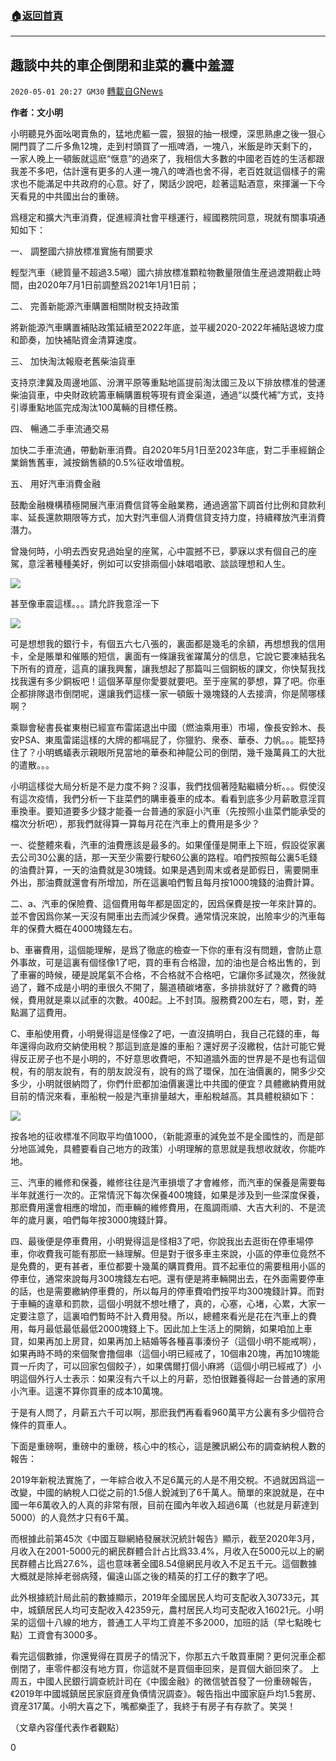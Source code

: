 ###  [:house:返回首頁](https://github.com/ourhimalayas/txt)
---

## 趣談中共的車企倒閉和韭菜的囊中羞澀
`2020-05-01 20:27 GM30` [轉載自GNews](https://gnews.org/zh-hant/191388/)

**作者：文小明**

小明聽見外面吆喝賣魚的，猛地虎軀一震，狠狠的抽一根煙，深思熟慮之後一狠心開門買了二斤多魚12塊，走到村頭買了一瓶啤酒，一塊八，米飯是昨天剩下的，一家人晚上一頓飯就這麽“惬意”的過來了，我相信大多數的中國老百姓的生活都跟我差不多吧，估計還有更多的人連一塊八的啤酒也舍不得，老百姓就這個樣子的需求也不能滿足中共政府的心意。好了，閑話少說吧，趁著這點酒意，來揮灑一下今天看見的中共國出台的重磅。

爲穩定和擴大汽車消費，促進經濟社會平穩運行，經國務院同意，現就有關事項通知如下：

一、 調整國六排放標准實施有關要求

輕型汽車（總質量不超過3.5噸）國六排放標准顆粒物數量限值生産過渡期截止時間，由2020年7月1日前調整爲2021年1月1日前；

二、 完善新能源汽車購置相關財稅支持政策

將新能源汽車購置補貼政策延續至2022年底，並平緩2020-2022年補貼退坡力度和節奏，加快補貼資金清算速度。

三、 加快淘汰報廢老舊柴油貨車

支持京津冀及周邊地區、汾渭平原等重點地區提前淘汰國三及以下排放標准的營運柴油貨車，中央財政統籌車輛購置稅等現有資金渠道，通過“以獎代補”方式，支持引導重點地區完成淘汰100萬輛的目標任務。

四、 暢通二手車流通交易

加快二手車流通，帶動新車消費。自2020年5月1日至2023年底，對二手車經銷企業銷售舊車，減按銷售額的0.5%征收增值稅。

五、 用好汽車消費金融

鼓勵金融機構積極開展汽車消費信貸等金融業務，通過適當下調首付比例和貸款利率、延長還款期限等方式，加大對汽車個人消費信貸支持力度，持續釋放汽車消費潛力。

曾幾何時，小明去西安見過始皇的座駕，心中震撼不已，夢寐以求有個自己的座駕，意淫著種種美好，例如可以安排兩個小妹唱唱歌、談談理想和人生。

![](https://s3.amazonaws.com/gnews-media-offload/wp-content/uploads/2020/05/01201446/1-3.png)

甚至像車震這樣。。。請允許我意淫一下

![](https://s3.amazonaws.com/gnews-media-offload/wp-content/uploads/2020/05/01202135/2.png)

可是想想我的銀行卡，有個五六七八張的，裏面都是幾毛的余額，再想想我的信用卡，全是賬單和催賬的短信，裏面有一條讓我雀躍萬分的信息，它說它要凍結我名下所有的資産，這真的讓我興奮，讓我想起了那篇叫三個銅板的課文，你快幫我找找我還有多少銅板吧！這個茅草屋你愛要就要吧。至于座駕的夢想，算了吧。你車企都排隊退市倒閉呢，還讓我們這樣一家一頓飯十幾塊錢的人去接濟，你是鬧哪樣啊？

乘聯會秘書長崔東樹已經宣布雷諾退出中國（燃油乘用車）市場，像長安鈴木、長安PSA、東風雷諾這樣的大牌的都嗝屁了，你獵豹、衆泰、華泰、力帆。。。能堅持住了？小明螞蟻表示親眼所見當地的華泰和神龍公司的倒閉，幾千幾萬員工的大批的遣散。。。

小明這樣從大局分析是不是力度不夠？沒事，我們找個著陸點繼續分析。。。假使沒有這次疫情，我們分析一下韭菜們的購車養車的成本。看看到底多少月薪敢意淫買車換車。要知道要多少錢才能養一台普通的家庭小汽車（先按照小韭菜們能承受的檔次分析吧），那我們就得算一算每月花在汽車上的費用是多少？

一、從整體來看，汽車的油費應該是最多的。如果僅僅是開車上下班，假設從家裏去公司30公裏的話，那一天至少需要行駛60公裏的路程。咱們按照每公裏5毛錢的油費計算，一天的油費就是30塊錢。如果是遇到周末或者是節假日，需要開車外出，那油費就還會有所增加，所在這裏咱們暫且每月按1000塊錢的油費計算。

二、a、汽車的保險費、這個費用每年都是固定的，因爲保費是按一年來計算的。並不會因爲你某一天沒有開車出去而減少保費。通常情況來說，出險率少的汽車每年的保費大概在4000塊錢左右。

b、車審費用，這個能理解，是爲了徹底的檢查一下你的車有沒有問題，會防止意外事故，可是這裏有個怪像1了吧，買的車有合格證，加的油也是合格出售的，到了車審的時候，硬是說尾氣不合格，不合格就不合格吧，它讓你多試幾次，然後就過了，難不成是小明的車很久不開了，腸道積碳堵塞，多排排就好了？繳費的時候，費用就是乘以試車的次數。400起。上不封頂。服務費200左右，嗯，對，差點漏了這費用。

C、車船使用費，小明覺得這是怪像2了吧，一直沒搞明白，我自己花錢的車，每年還得向政府交納使用稅？那這到底是誰的車船？還好房子沒繳稅，估計可能它覺得反正房子也不是小明的，不好意思收費吧，不知道牆外面的世界是不是也有這個稅，有的朋友說有，有的朋友說沒有，說有的爲了環保，加在油價裏的，開多少交多少，小明就很納悶了，你們什麽都加油價裏還比中共國的便宜？具體繳納費用就目前的情況來看，車船稅一般是汽車排量越大，車船稅越高。其具體稅額如下：

![](https://s3.amazonaws.com/gnews-media-offload/wp-content/uploads/2020/05/01201609/3-1.png)

按各地的征收標准不同取平均值1000，（新能源車的減免並不是全國性的，而是部分地區減免，具體要看自己地方的政策）小明理解的意思就是我想收就收，你能咋地。

三、汽車的維修和保養，維修往往是汽車損壞了才會維修，而汽車的保養是需要每半年就進行一次的。正常情況下每次保養400塊錢，如果是涉及到一些深度保養，那麽費用還會相應的增加，而車輛的維修費用，在風調雨順、大吉大利的、不是流年的歲月裏，咱們每年按3000塊錢計算。

四、最後便是停車費用，小明覺得這是怪相3了吧，你說我出去逛街在停車場停車，你收費我可能有那麽一絲理解。但是對于很多車主來說，小區的停車位竟然不是免費的，更有甚者，車位都要十幾萬的購買費用。買不起車位的需要租用小區的停車位，通常來說每月300塊錢左右吧。還有便是將車輛開出去，在外面需要停車的話，也是需要繳納停車費的，所以每月的停車費咱們按平均300塊錢計算。而對于車輛的違章和罰款，這個小明就不想吐槽了，真的，心塞，心堵，心累，大家一定要注意了，這裏咱們暫時不計入費用發。所以，總體來看光是花在汽車上的費用，每月最低最低最低2000塊錢上下。因此加上生活上的開銷，如果咱加上車貸，如果再加上房貸，如果再加上結婚等各種喜事湊份子（這個小明不能戒啊），如果再時不時的來個聚會撸個串（這個小明已經戒了，10個串20塊，再加10塊能買一斤肉了，可以回家包個餃子），如果偶爾打個小麻將（這個小明已經戒了）小明這個外行人士表示：如果沒有六千以上的月薪，恐怕很難養得起一台普通的家用小汽車。這還不算你買車的成本10萬塊。

于是有人問了，月薪五六千可以啊，那麽我們再看看960萬平方公裏有多少個符合條件的買車人。

下面是重磅啊，重磅中的重磅，核心中的核心，這是騰訊網公布的調查納稅人數的報告：

2019年新稅法實施了，一年綜合收入不足6萬元的人是不用交稅。不過就因爲這一改變，中國的納稅人口從之前的1.5億人銳減到了6千萬人。簡單的來說就是，在中國一年6萬收入的人真的非常有限，目前在國內年收入超過6萬（也就是月薪達到5000）的人竟然才只有6千萬。

而根據此前第45次《中國互聯網絡發展狀況統計報告》顯示，截至2020年3月，月收入在2001-5000元的網民群體合計占比爲33.4%，月收入在5000元以上的網民群體占比爲27.6%，這也意味著全國8.54億網民月收入不足五千元。這個數據大概就是除掉老弱病殘，偏遠山區之後的精英的打工仔的數字了吧。

此外根據統計局此前的數據顯示，2019年全國居民人均可支配收入30733元，其中，城鎮居民人均可支配收入42359元，農村居民人均可支配收入16021元。小明呆的這個十八線的地方，普通工人平均工資差不多2000，加班的話（早七點晚七點）工資會有3000多。

看完這個數據，你還覺得在買房子的情況下，你那五六千敢買車開？更何況車企都倒閉了，車零件都沒有地方買，你這就不是買個車回來，是買個大爺回來了。 上周五，中國人民銀行調查統計司在《中國金融》的微信號首發了一份重磅報告，《2019年中國城鎮居民家庭資産負債情況調查》。報告指出中國家庭戶均1.5套房、資産317萬。小明大喜之下，嘴都樂歪了，我終于有房子有存款了。笑哭！

（文章內容僅代表作者觀點）

0
